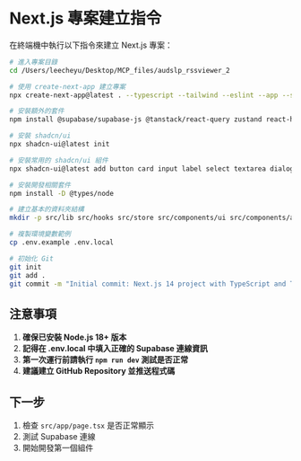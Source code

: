 # Next.js 專案建立指令

在終端機中執行以下指令來建立 Next.js 專案：

```bash
# 進入專案目錄
cd /Users/leecheyu/Desktop/MCP_files/audslp_rssviewer_2

# 使用 create-next-app 建立專案
npx create-next-app@latest . --typescript --tailwind --eslint --app --src-dir --import-alias "@/*"

# 安裝額外的套件
npm install @supabase/supabase-js @tanstack/react-query zustand react-hook-form zod lucide-react class-variance-authority clsx tailwind-merge

# 安裝 shadcn/ui
npx shadcn-ui@latest init

# 安裝常用的 shadcn/ui 組件
npx shadcn-ui@latest add button card input label select textarea dialog sheet modal dropdown-menu

# 安裝開發相關套件
npm install -D @types/node

# 建立基本的資料夾結構
mkdir -p src/lib src/hooks src/store src/components/ui src/components/articles src/components/layout src/components/seo src/components/social src/components/recommendations

# 複製環境變數範例
cp .env.example .env.local

# 初始化 Git
git init
git add .
git commit -m "Initial commit: Next.js 14 project with TypeScript and Tailwind CSS"
```

## 注意事項

1. **確保已安裝 Node.js 18+ 版本**
2. **記得在 .env.local 中填入正確的 Supabase 連線資訊**
3. **第一次運行前請執行 `npm run dev` 測試是否正常**
4. **建議建立 GitHub Repository 並推送程式碼**

## 下一步

1. 檢查 `src/app/page.tsx` 是否正常顯示
2. 測試 Supabase 連線
3. 開始開發第一個組件
